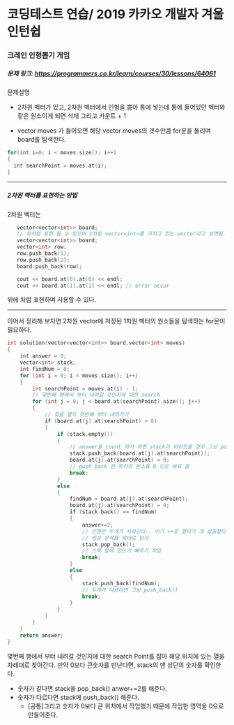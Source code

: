 # 코딩테스트 연습/ 2019 카카오 개발자 겨울 인턴쉽

### 크레인 인형뽑기 게임
##### 문제 링크: https://programmers.co.kr/learn/courses/30/lessons/64061

문제설명
* 2차원 벡터가 있고, 2차원 벡터에서 인형을 뽑아 통에 넣는데 통에 들어있던 벡터와 같은 원소이게 되면 삭제 그리고 카운트 + 1

* vector<int> moves 가 들어오면 해당 vector moves의 갯수만큼 for문을 돌리며 board를 탐색한다.
``` c++
for(int i=0; i < moves.size(); i++)
{
  int searchPoint = moves.at(i);
}
```
-------------------
##### 2차원 벡터를 표현하는 방법
2차원 벡터는
``` c++
   vector<vector<int>> board;
   // 위처럼 표현 될 수 있으며 1차원 vector<int>를 가지고 있는 vector라고 보면됨.
   vector<vector<int>> board;
   vector<int> row;
   row.push_back(1);
   row.push_back(2);
   board.push_back(row);

   cout << board.at(0).at(0) << endl;
   cout << board.at(1).at(1) << endl; // error occur
```
위에 처럼 표현하며 사용할 수 있다.

-----------------
이어서 정리해 보자면
2차원 vector에 저장된 1차원 벡터의 원소들을 탐색하는 for문이 필요하다.
``` c++
int solution(vector<vector<int>> board,vector<int> moves)
{
    int answer = 0;
    vector<int> stack;
    int findNum = 0;
    for (int i = 0; i < moves.size(); i++)
    {
        int searchPoint = moves.at(i) - 1;
        // 몇번째 행에서 부터 내려갈 것인지에 대한 search
        for (int j = 0; j < board.at(searchPoint).size(); j++)
        {
            // 찾을 열의 첫번째 부터 내려가기
            if (board.at(j).at(searchPoint) > 0)
            {
                if (stack.empty())
                {
                    // answer을 count 하기 위한 stack이 비어있을 경우 그냥 push_back
                    stack.push_back(board.at(j).at(searchPoint));
                    board.at(j).at(searchPoint) = 0;
                    // push_back 한 위치의 원소를 0 으로 바꿔 줌
                    break;
                }
                else
                {
                    findNum = board.at(j).at(searchPoint);
                    board.at(j).at(searchPoint) = 0;
                    if (stack.back() == findNum)
                    {
                        answer+=2;
                        // 인형은 두개가 사라진다.. 이거 ++로 했다가 개 삽질했다. 디버깅 하면서 예제의 답은 2인데 오류있나 싶어서 계속 디버깅했다
                        // 항상 문제를 제대로 읽자
                        stack.pop_back();
                        // 스택 앞에 있는거 빼주기 작업
                        break;
                    }
                    else
                    {
                        stack.push_back(findNum);
                        // 두개가 다르다면 그냥 push_back()
                        break;
                    }
                }
            }
        }
    }
    return answer;
}
```
몇번째 행에서 부터 내려갈 것인지에 대한 search Point를 잡아
해당 위치에 있는 열을 차례대로 찾아간다. 만약 0보다 큰숫자를 만난다면,
stack의 맨 상단의 숫자를 확인한다.
* 숫자가 같다면 stack을 pop_back() anwer+=2를 해준다.
* 숫자가 다르다면 stack에 push_back() 해준다.
  * [공통]그리고 숫자가 0보다 큰 위치에서 작업했기 때문에 작업한 영역을 0으로 만들어준다.


